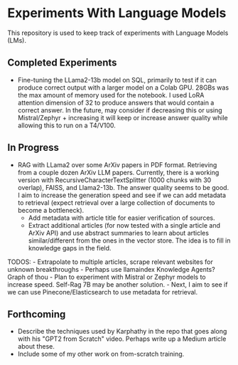 # Experiments With Language Models

This repository is used to keep track of experiments with Language Models (LMs).

## Completed Experiments

- Fine-tuning the LLama2-13b model on SQL, primarily to test if it can produce correct output with a larger model on a Colab GPU. 28GBs was the max amount of memory used for the notebook.  I used LoRA attention dimension of 32 to produce answers that would contain a correct answer.  In the future, may consider if decreasing this or using Mistral/Zephyr + increasing it will keep or increase answer quality while allowing this to run on a T4/V100.

## In Progress

- RAG with LLama2 over some ArXiv papers in PDF format. Retrieving from a couple dozen ArXiv LLM papers. Currently, there is a working version with RecursiveCharacterTextSplitter (1000 chunks with 30 overlap), FAISS, and Llama2-13b. The answer quality seems to be good. I aim to increase the generation speed and see if we can add metadata to retrieval (expect retrieval over a large collection of documents to become a bottleneck).
    - Add metadata with article title for easier verification of sources.
    - Extract additional articles (for now tested with a single article and ArXiv API) and use abstract summaries to learn about articles similar/different from the ones in the vector store.  The idea is to fill in knowledge gaps in the field.

TODOS:
    - Extrapolate to multiple articles, scrape relevant websites for unknown breakthroughs 
    - Perhaps use llamaindex Knowledge Agents?  Graph of thou
    - Plan to experiment with Mistral or Zephyr models to increase speed. Self-Rag 7B may be another solution.
    - Next, I aim to see if we can use Pinecone/Elasticsearch to use metadata for retrieval.

## Forthcoming

- Describe the techniques used by Karphathy in the repo that goes along with his "GPT2 from Scratch" video.  Perhaps write up a Medium article about these.
- Include some of my other work on from-scratch training.
